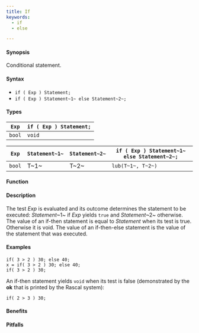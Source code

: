 ```yaml
---
title: If
keywords:
  - if
  - else

---
```


#### Synopsis

Conditional statement.

#### Syntax

*  `if ( Exp ) Statement;`
*  `if ( Exp ) Statement~1~ else Statement~2~;`

#### Types

| `Exp` | `if ( Exp ) Statement;`  |
| --- | --- |
| `bool`  |  `void`                      |



| `Exp` | `Statement~1~` | `Statement~2~` | `if ( Exp ) Statement~1~ else Statement~2~;`  |
| --- | --- | --- | --- |
| `bool`  |  T~1~        | T~2~         | `lub(T~1~, T~2~)`                               |


#### Function

#### Description

The test _Exp_ is evaluated and its outcome determines the statement to be executed: 
_Statement_~1~ if _Exp_ yields `true` and _Statement_~2~ otherwise. 
The value of an if-then statement is equal to _Statement_ when its test is true. Otherwise it is void.
The value of an if-then-else statement is the value of the statement that was executed.

#### Examples

```rascal-shell
if( 3 > 2 ) 30; else 40;
x = if( 3 > 2 ) 30; else 40;
if( 3 > 2 ) 30;
```
An if-then statement yields `void`  when its test is false
(demonstrated by the __ok__ that is printed by the Rascal system):
```rascal-shell,continue
if( 2 > 3 ) 30;
```

#### Benefits

#### Pitfalls

